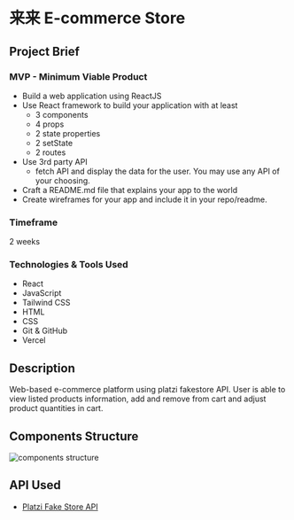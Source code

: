 # 来来 E-commerce Store

## Project Brief

### MVP - Minimum Viable Product

- Build a web application using ReactJS
- Use React framework to build your application with at least
  - 3 components
  - 4 props
  - 2 state properties
  - 2 setState
  - 2 routes
- Use 3rd party API
  - fetch API and display the data for the user. You may use any API of your choosing.
- Craft a README.md file that explains your app to the world
- Create wireframes for your app and include it in your repo/readme.

### Timeframe

2 weeks

### Technologies & Tools Used

- React
- JavaScript
- Tailwind CSS
- HTML
- CSS
- Git & GitHub
- Vercel

## Description

Web-based e-commerce platform using platzi fakestore API. User is able to view listed products information, add and remove from cart and adjust product quantities in cart.

## Components Structure

![components structure](./structure.jpg)

## API Used

- [Platzi Fake Store API](https://fakeapi.platzi.com/)

